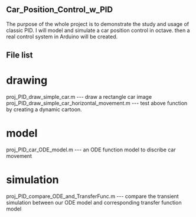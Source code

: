 ## Car_Position_Control_w_PID
The purpose of the whole project is to demonstrate the study and usage of classic PID. I will model and simulate a car position control in octave.   then a real control system in Arduino will be created.


## File list

# drawing
proj_PID_draw_simple_car.m --- draw a rectangle car image 
proj_PID_draw_simple_car_horizontal_movement.m --- test above function by creating a dynamic cartoon.

# model 
proj_PID_car_ODE_model.m --- an ODE function model to discribe car movement 

# simulation
proj_PID_compare_ODE_and_TransferFunc.m --- compare the transient simulation between our ODE model and corresponding transfer function model


